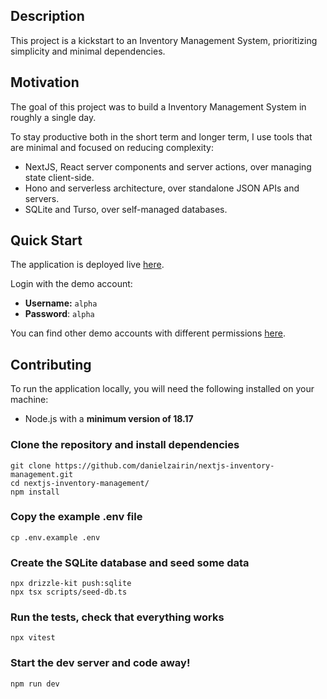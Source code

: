 ## Description

This project is a kickstart to an Inventory Management System, prioritizing simplicity and minimal dependencies.
## Motivation

The goal of this project was to build a Inventory Management System in roughly a single day.

To stay productive both in the short term and longer term, I use tools that are minimal and focused on reducing complexity:

- NextJS, React server components and server actions, over managing state client-side.
- Hono and serverless architecture, over standalone JSON APIs and servers.
- SQLite and Turso, over self-managed databases.

## Quick Start

The application is deployed live [here](https://nextjs-inventory-management.vercel.app/auth/login).

Login with the demo account:

- **Username:** `alpha`
- **Password**: `alpha`

You can find other demo accounts with different permissions [here](https://nextjs-inventory-management.vercel.app/demo-accounts).

## Contributing

To run the application locally, you will need the following installed on your machine:

- Node.js with a **minimum version of 18.17**

### Clone the repository and install dependencies

```
git clone https://github.com/danielzairin/nextjs-inventory-management.git
cd nextjs-inventory-management/
npm install
```

### Copy the example .env file

```
cp .env.example .env
```

### Create the SQLite database and seed some data

```
npx drizzle-kit push:sqlite
npx tsx scripts/seed-db.ts
```

### Run the tests, check that everything works

```
npx vitest
```

### Start the dev server and code away!

```
npm run dev
```
